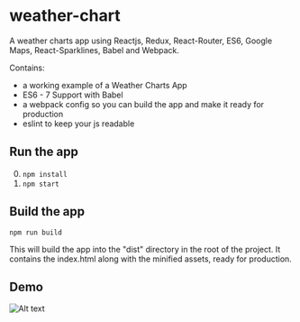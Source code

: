 # weather-chart

A weather charts app using Reactjs, Redux, React-Router, ES6, Google Maps, React-Sparklines, Babel and Webpack.


Contains: 

* a working example of a Weather Charts App
* ES6 - 7 Support with Babel
* a webpack config so you can build the app and make it ready for production
* eslint to keep your js readable



## Run the app

0. ```npm install```
0. ```npm start```

## Build the app
```npm run build```

This will build the app into the "dist" directory in the root of the project. It contains the index.html along with the minified assets, ready for production.


## Demo

![Alt text](/demo.png?raw=true "Demo Image")